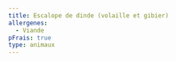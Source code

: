```yaml
---
title: Escalope de dinde (volaille et gibier)
allergenes:
  - Viande
pFrais: true
type: animaux
---
```


